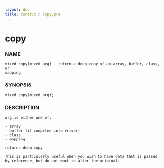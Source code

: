 ```yaml
---
layout: doc
title: contrib / copy.pre
---
```

# copy

### NAME

    mixed copy(mixed arg) - return a deep copy of an array, buffer, class, or
    mapping

### SYNOPSIS

    mixed copy(mixed arg);

### DESCRIPTION

    arg is either one of:

    - array
    - buffer (if compiled into driver)
    - class
    - mapping

    returns deep copy

    This is particularly useful when you wish to have data that is passed
    by reference, but do not want to alter the original.
